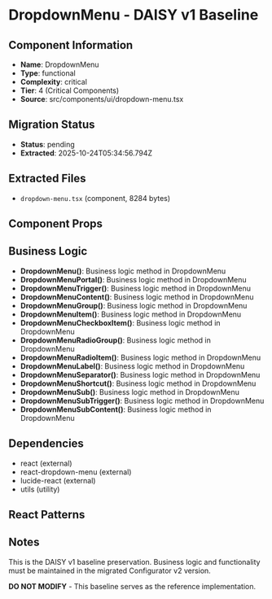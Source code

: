 # DropdownMenu - DAISY v1 Baseline

## Component Information

- **Name**: DropdownMenu
- **Type**: functional
- **Complexity**: critical
- **Tier**: 4 (Critical Components)
- **Source**: src/components/ui/dropdown-menu.tsx

## Migration Status

- **Status**: pending
- **Extracted**: 2025-10-24T05:34:56.794Z

## Extracted Files

- `dropdown-menu.tsx` (component, 8284 bytes)

## Component Props



## Business Logic

- **DropdownMenu()**: Business logic method in DropdownMenu
- **DropdownMenuPortal()**: Business logic method in DropdownMenu
- **DropdownMenuTrigger()**: Business logic method in DropdownMenu
- **DropdownMenuContent()**: Business logic method in DropdownMenu
- **DropdownMenuGroup()**: Business logic method in DropdownMenu
- **DropdownMenuItem()**: Business logic method in DropdownMenu
- **DropdownMenuCheckboxItem()**: Business logic method in DropdownMenu
- **DropdownMenuRadioGroup()**: Business logic method in DropdownMenu
- **DropdownMenuRadioItem()**: Business logic method in DropdownMenu
- **DropdownMenuLabel()**: Business logic method in DropdownMenu
- **DropdownMenuSeparator()**: Business logic method in DropdownMenu
- **DropdownMenuShortcut()**: Business logic method in DropdownMenu
- **DropdownMenuSub()**: Business logic method in DropdownMenu
- **DropdownMenuSubTrigger()**: Business logic method in DropdownMenu
- **DropdownMenuSubContent()**: Business logic method in DropdownMenu

## Dependencies

- react (external)
- react-dropdown-menu (external)
- lucide-react (external)
- utils (utility)

## React Patterns



## Notes

This is the DAISY v1 baseline preservation. Business logic and functionality
must be maintained in the migrated Configurator v2 version.

**DO NOT MODIFY** - This baseline serves as the reference implementation.
